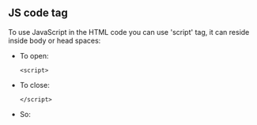 ## JS code tag 

To use JavaScript in the HTML code you can use 'script' tag, it can reside inside body or head spaces:

* To open:

    ```<script>```
        
* To close:

    ```</script>```
    
* So:
  <script>
    // JS code here(....)
  </script>

